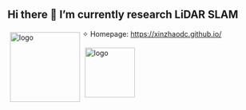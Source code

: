 ## Hi there 👋 I’m currently research LiDAR SLAM

<!--
**XinZhaoDC/XinZhaoDC** is a ✨ _special_ ✨ repository because its `README.md` (this file) appears on your GitHub profile.

Here are some ideas to get you started:

- 🔭 I’m currently working on ...
- 🌱 I’m currently learning ...
- 👯 I’m looking to collaborate on ...
- 🤔 I’m looking for help with ...
- 💬 Ask me about ...
- 📫 How to reach me: ...
- 😄 Pronouns: ...
- ⚡ Fun fact: ...
-->

<img src="https://github-readme-stats.vercel.app/api?username=XinZhaoDC&count_private=true&show_icons=true&hide=prs&theme=radical" alt="logo" height="140" align="left" style="margin: 5px; margin-bottom: 20px;" />



✧ Homepage: https://xinzhaodc.github.io/

<img src="https://github-readme-stats.vercel.app/api/top-langs/?username=XinZhaoDC&layout=compact" alt="logo" height="100" align="left" style="margin-up: 50px; margin: 5px; margin-bottom: 20px;" />
